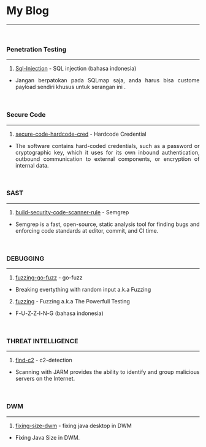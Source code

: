 # My Blog
---
&nbsp; 
### Penetration Testing
---
1. [Sql-Injection](https://wahyuhadi.github.io/me/Blog/Sql-Injection) - SQL injection (bahasa indonesia)
- <p style="text-align: justify; letter-spacing: 0.002em;">
	Jangan berpatokan pada SQLmap saja, anda harus bisa custome payload sendiri khusus untuk serangan ini .</p>


&nbsp; 
### Secure Code
----
1. [secure-code-hardcode-cred](https://wahyuhadi.github.io/me/Blog/secure-code-hardcode-cred) - Hardcode Credential
- <p style="text-align: justify; letter-spacing: 0.002em;">
	The software contains hard-coded credentials, such as a password or cryptographic key, which it uses for its own inbound authentication, outbound communication to external components, or encryption of internal data.  </p>


&nbsp; 
### SAST
---
1. [build-security-code-scanner-rule](https://wahyuhadi.github.io/me/Blog/build-security-code-scanner-rule)    -  Semgrep
- <p style="text-align: justify; letter-spacing: 0.002em;"> Semgrep is a fast, open-source, static analysis tool for finding bugs and enforcing code standards at editor, commit, and CI time. </p>


&nbsp; 
### DEBUGGING
---
1. [fuzzing-go-fuzz](https://wahyuhadi.github.io/me/Blog/fuzzing-go-fuzz)  -  go-fuzz
- <p style="text-align: justify; letter-spacing: 0.002em;"> Breaking evertything with random input a.k.a Fuzzing </p>

2. [fuzzing](https://wahyuhadi.github.io/me/Blog/fuzzing)  -  Fuzzing a.k.a The Powerfull Testing
- <p style="text-align: justify; letter-spacing: 0.002em;"> F-U-Z-Z-I-N-G (bahasa indonesia) </p>

&nbsp; 
### THREAT INTELLIGENCE
---
1. [find-c2](https://wahyuhadi.github.io/me/Blog/c2-detection-with-jarm)  -  c2-detection
- <p style="text-align: justify; letter-spacing: 0.002em;"> Scanning with JARM provides the ability to identify and group malicious servers on the Internet.</p>


&nbsp; 
### DWM
---
1. [fixing-size-dwm](https://wahyuhadi.github.io/me/Blog/java-apps-dwm-size)  -  fixing java desktop in  DWM
- <p style="text-align: justify; letter-spacing: 0.002em;"> Fixing Java Size in DWM.</p>